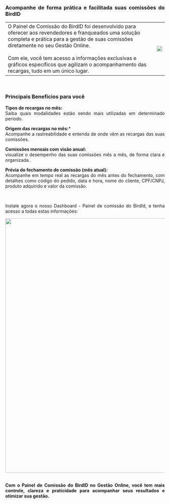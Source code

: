 <div style="text-align: justify">

### Acompanhe de forma prática e facilitada suas comissões do BirdID

| | |
|-|-|
|O Painel de Comissão do BirdID foi desenvolvido para oferecer aos revendedores e franqueados uma solução completa e prática para a gestão de suas comissões diretamente no seu Gestão Online.<br><br>Com ele, você tem acesso a informações exclusivas e gráficos específicos que agilizam o acompanhamento das recargas, tudo em um único lugar.|![](https://github.com/Gestao-Online/public-docs/blob/5ccf64cec3051457fb2c1459f8dbd348a74324dc/erp-v2/marketplace/extensions/br.com.soluti.ars.gestao-online/assets/extensao_birdid_comissao_01.png?raw=true) |

<br>

### Principais Benefícios para você

**Tipos de recargas no mês:** <br>Saiba quais modalidades estão sendo mais utilizadas em determinado período.

**Origem das recargas no mês:*** <br>Acompanhe a rastreabilidade e entenda de onde vêm as recargas das suas comissões.

**Comissões mensais com visão anual:** <br>visualize o desempenho das suas comissões mês a mês, de forma clara e organizada.

**Prévia do fechamento de comissão (mês atual):** <br>Acompanhe em tempo real as recargas do mês antes do fechamento, com detalhes como código do pedido, data e hora, nome do cliente, CPF/CNPJ, produto adquirido e valor da comissão.

<br>

Instale agora o nosso Dashboard - Painel de comissão do BirdId, e tenha acesso a todas estas informações:

<div style="text-align: center">
    <img src="https://github.com/Gestao-Online/public-docs/blob/5ccf64cec3051457fb2c1459f8dbd348a74324dc/erp-v2/marketplace/extensions/br.com.soluti.ars.gestao-online/assets/extensao_birdid_comissao_02.gif?raw=true" alt="" width="800"> 
</div>

<br>

**Com o Painel de Comissão do BirdID no Gestão Online, você tem mais controle, clareza e praticidade para acompanhar seus resultados e otimizar sua gestão.**

</div>